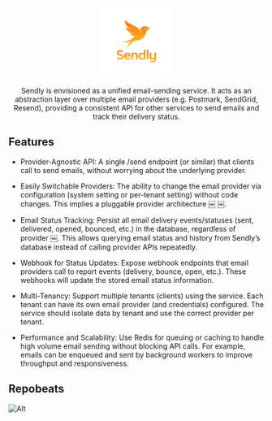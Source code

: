 <p align="center">
  <img width="140px" src="assets/logo.png">
  
  <p align="center">
    Sendly is envisioned as a unified email-sending service. It acts as an abstraction layer over multiple email providers (e.g. Postmark, SendGrid, Resend), providing a consistent API for other services to send emails and track their delivery status.
  </p>
</p>

## Features

* Provider-Agnostic API: A single /send endpoint (or similar) that clients call to send emails, without worrying about the underlying provider.

* Easily Switchable Providers: The ability to change the email provider via configuration (system setting or per-tenant setting) without code changes. This implies a pluggable provider architecture ￼ ￼.

* Email Status Tracking: Persist all email delivery events/statuses (sent, delivered, opened, bounced, etc.) in the database, regardless of provider ￼. This allows querying email status and history from Sendly’s database instead of calling provider APIs repeatedly.

* Webhook for Status Updates: Expose webhook endpoints that email providers call to report events (delivery, bounce, open, etc.). These webhooks will update the stored email status information.

* Multi-Tenancy: Support multiple tenants (clients) using the service. Each tenant can have its own email provider (and credentials) configured. The service should isolate data by tenant and use the correct provider per tenant.

* Performance and Scalability: Use Redis for queuing or caching to handle high volume email sending without blocking API calls. For example, emails can be enqueued and sent by background workers to improve throughput and responsiveness.

## Repobeats
![Alt](https://repobeats.axiom.co/api/embed/5b1e6fac4a6e12b6cfaac1aad31ada385f55879b.svg "Repobeats analytics image")
